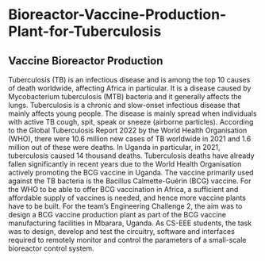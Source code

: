 # Bioreactor-Vaccine-Production-Plant-for-Tuberculosis

## Vaccine Bioreactor Production
Tuberculosis (TB) is an infectious disease and is among the top 10 causes of death worldwide, affecting Africa in particular. It is a disease caused by Mycobacterium tuberculosis (MTB) bacteria and it generally affects the lungs. Tuberculosis is a chronic and slow-onset infectious disease that mainly affects young people. The disease is mainly spread when individuals with active TB cough, spit, speak or sneeze (airborne particles). According to the Global Tuberculosis Report 2022 by the World Health Organisation (WHO), there were 10.6 million new cases of TB worldwide in 2021 and 1.6 million out of these were deaths. In Uganda in particular, in 2021, tuberculosis caused 14 thousand deaths. Tuberculosis deaths have already fallen significantly in recent years due to the World Health Organisation actively promoting the BCG vaccine in Uganda.
The vaccine primarily used against the TB bacteria is the Bacillus Calmette-Guérin (BCG) vaccine. For the WHO to be able to offer BCG vaccination in Africa, a sufficient and affordable supply of vaccines is needed, and hence more vaccine plants have to be built.
For the team’s Engineering Challenge 2, the aim was to design a BCG vaccine production plant as part of the BCG vaccine manufacturing facilities in Mbarara, Uganda. As CS-EEE students, the task was to design, develop and test the circuitry, software and interfaces required to remotely monitor and control the parameters of a small-scale bioreactor control system.


